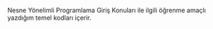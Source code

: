 
Nesne Yönelimli Programlama Giriş Konuları ile ilgili öğrenme amaçlı yazdığım temel kodları içerir.
